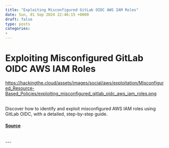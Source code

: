 ```yaml
---
title: "Exploiting Misconfigured GitLab OIDC AWS IAM Roles"
date: Sun, 01 Sep 2024 22:46:15 +0000
draft: false
type: posts
categories: 
- 
---
```

# Exploiting Misconfigured GitLab OIDC AWS IAM Roles
https://hackingthe.cloud/assets/images/social/aws/exploitation/Misconfigured_Resource-Based_Policies/exploiting_misconfigured_gitlab_oidc_aws_iam_roles.png
<br/>

<br/>
Discover how to identify and exploit misconfigured AWS IAM roles using GitLab OIDC, with a detailed, step-by-step guide.

#### [Source](https://hackingthe.cloud/aws/exploitation/Misconfigured_Resource-Based_Policies/exploiting_misconfigured_gitlab_oidc_aws_iam_roles/)

<br/>
---
